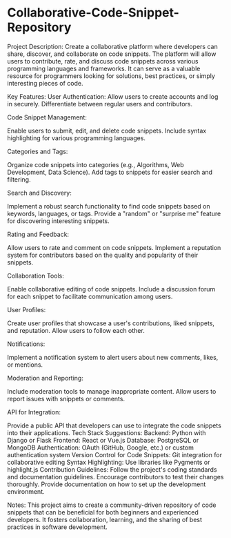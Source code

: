 # Collaborative-Code-Snippet-Repository

Project Description:
Create a collaborative platform where developers can share, discover, and collaborate on code snippets. The platform will allow users to contribute, rate, and discuss code snippets across various programming languages and frameworks. It can serve as a valuable resource for programmers looking for solutions, best practices, or simply interesting pieces of code.

Key Features:
User Authentication:
Allow users to create accounts and log in securely.
Differentiate between regular users and contributors.

Code Snippet Management:

Enable users to submit, edit, and delete code snippets.
Include syntax highlighting for various programming languages.

Categories and Tags:

Organize code snippets into categories (e.g., Algorithms, Web Development, Data Science).
Add tags to snippets for easier search and filtering.

Search and Discovery:

Implement a robust search functionality to find code snippets based on keywords, languages, or tags.
Provide a "random" or "surprise me" feature for discovering interesting snippets.

Rating and Feedback:

Allow users to rate and comment on code snippets.
Implement a reputation system for contributors based on the quality and popularity of their snippets.

Collaboration Tools:

Enable collaborative editing of code snippets.
Include a discussion forum for each snippet to facilitate communication among users.

User Profiles:

Create user profiles that showcase a user's contributions, liked snippets, and reputation.
Allow users to follow each other.

Notifications:

Implement a notification system to alert users about new comments, likes, or mentions.

Moderation and Reporting:

Include moderation tools to manage inappropriate content.
Allow users to report issues with snippets or comments.

API for Integration:

Provide a public API that developers can use to integrate the code snippets into their applications.
Tech Stack Suggestions:
Backend: Python with Django or Flask
Frontend: React or Vue.js
Database: PostgreSQL or MongoDB
Authentication: OAuth (GitHub, Google, etc.) or custom authentication system
Version Control for Code Snippets: Git integration for collaborative editing
Syntax Highlighting: Use libraries like Pygments or highlight.js
Contribution Guidelines:
Follow the project's coding standards and documentation guidelines.
Encourage contributors to test their changes thoroughly.
Provide documentation on how to set up the development environment.


Notes:
This project aims to create a community-driven repository of code snippets that can be beneficial for both beginners and experienced developers. It fosters collaboration, learning, and the sharing of best practices in software development.
